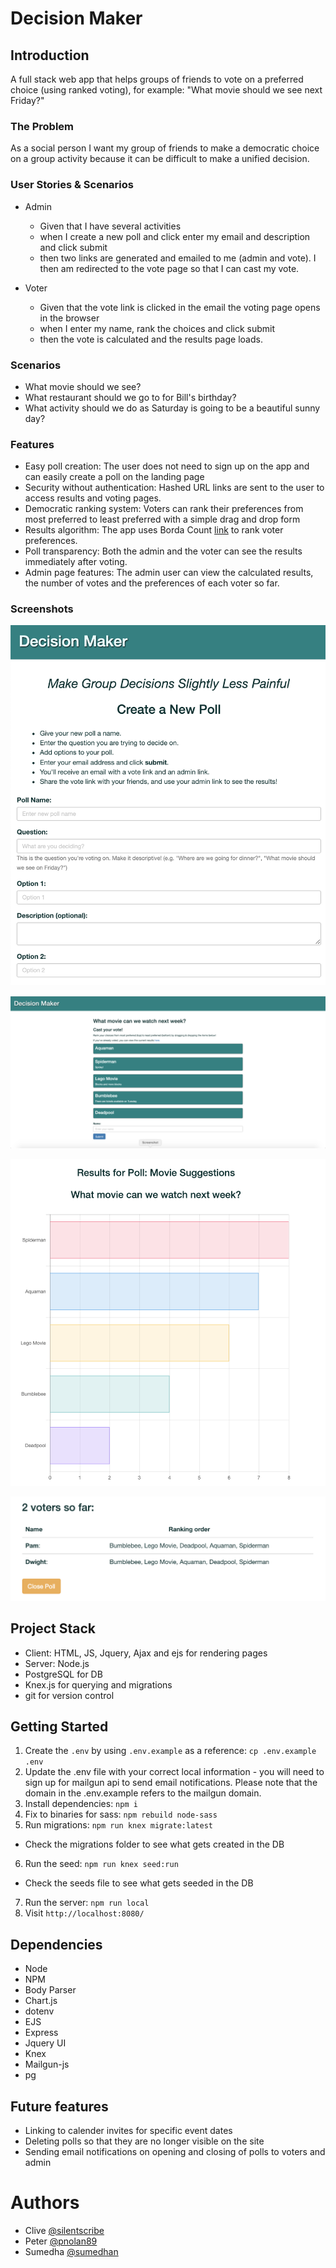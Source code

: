 # Decision Maker

## Introduction
A full stack web app that helps groups of friends to vote on a preferred choice (using ranked voting), for example: "What movie should we see next Friday?" 

### The Problem

As a social person I want my group of friends to make a democratic choice on a group activity because it can be difficult to make a unified decision.

### User Stories & Scenarios

* Admin
  - Given that I have several activities
  - when I create a new poll and click enter my email and description and click submit
  - then two links are generated and emailed to me (admin and vote). I then am redirected to the vote page so that I can cast my vote.

* Voter
  - Given that the vote link is clicked in the email the voting page opens in the browser
  - when I enter my name, rank the choices and click submit
  - then the vote is calculated and the results page loads.

### Scenarios

- What movie should we see?
- What restaurant should we go to for Bill's birthday?
- What activity should we do as Saturday is going to be a beautiful sunny day?

### Features

- Easy poll creation:  The user does not need to sign up on the app and can easily create a poll on the landing page
- Security without authentication: Hashed URL links are sent to the user to access results and voting pages. 
- Democratic ranking system: Voters can rank their preferences from most preferred to least preferred with a simple drag and drop form
- Results algorithm: The app uses Borda Count [link](https://en.wikipedia.org/wiki/Borda_count) to rank voter preferences.
- Poll transparency: Both the admin and the voter can see the results immediately after voting.
- Admin page features: The admin user can view the calculated results, the number of votes and the preferences of each voter so far.

### Screenshots

![Landing_Page](./Screenshots/Landing_Page.png)

![Voting_page](./Screenshots/vote_page.png)

![Results](./Screenshots/result.png)

![Admin](./Screenshots/admin_view.png)
## Project Stack

- Client: HTML, JS, Jquery, Ajax and ejs for rendering pages
- Server: Node.js
- PostgreSQL for DB
- Knex.js for querying and migrations
- git for version control

## Getting Started

1. Create the `.env` by using `.env.example` as a reference: `cp .env.example .env`
2. Update the .env file with your correct local information - you will need to sign up for mailgun api to send email notifications. Please note that the domain in the .env.example refers to the mailgun domain.
3. Install dependencies: `npm i`
4. Fix to binaries for sass: `npm rebuild node-sass`
5. Run migrations: `npm run knex migrate:latest`
  - Check the migrations folder to see what gets created in the DB
6. Run the seed: `npm run knex seed:run`
  - Check the seeds file to see what gets seeded in the DB
7. Run the server: `npm run local`
8. Visit `http://localhost:8080/`

## Dependencies

- Node 
- NPM 
- Body Parser 
- Chart.js 
- dotenv
- EJS
- Express
- Jquery UI
- Knex
- Mailgun-js
- pg

## Future features

- Linking to calender invites for specific event dates
- Deleting polls so that they are no longer visible on the site
- Sending email notifications on opening and closing of polls to voters and admin

# Authors
- Clive [@silentscribe](https://github.com/silentscribe)
- Peter [@pnolan89](https://github.com/pnolan89)
- Sumedha [@sumedhan](https://github.com/sumedhan)
